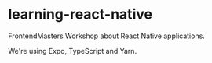 # learning-react-native

FrontendMasters Workshop about React Native applications.

We're using Expo, TypeScript and Yarn.
